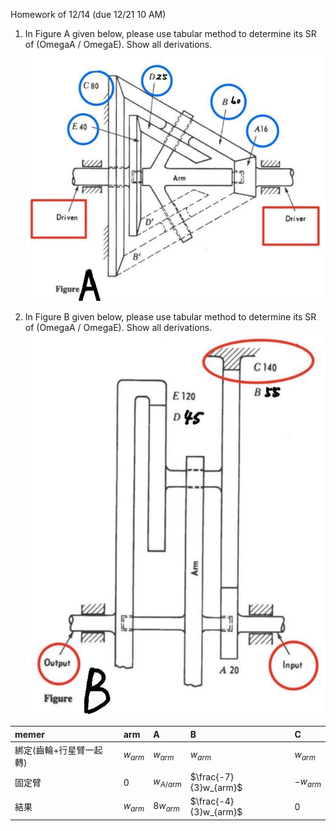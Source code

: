 Homework of 12/14 (due 12/21 10 AM)

1. In Figure A given below, please use tabular method to determine its SR of (OmegaA / OmegaE). Show all derivations. 
![image.png|200](https://raw.githubusercontent.com/Ash0645/image_remote/main/202312200935379.png)

2. In Figure B given below, please use tabular method to determine its SR of (OmegaA / OmegaE). Show all derivations. 
![image.png|225](https://raw.githubusercontent.com/Ash0645/image_remote/main/202312200935676.png)

| memer         | arm       | A          | B                      | C          |
|:--------------|:----------|:-----------|:-----------------------|:-----------|
| 綁定(齒輪+行星臂一起轉) | $w_{arm}$ | $w_{arm}$  | $w_{arm}$              | $w_{arm}$  |
| 固定臂           |         0 | $w_{A/arm}$ | $\frac{-7}{3}w_{arm}$ | $-w_{arm}$ |
| 結果            | $w_{arm}$ | $8w_{arm}$ | $\frac{-4}{3}w_{arm}$ |          0 |  
